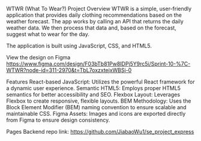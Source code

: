 WTWR (What To Wear?)
Project Overview
WTWR is a simple, user-friendly application that provides daily clothing recommendations based on the weather forecast. The app works by calling an API that returns the daily weather data. We then process that data and, based on the forecast, suggest what to wear for the day.

The application is built using JavaScript, CSS, and HTML5.

View the design on Figma
https://www.figma.com/design/F03bTb81Pw8IDPj5Y9rc5i/Sprint-10-%7C-WTWR?node-id=311-2970&t=TbL7oxzxtejxWBSj-0

Features
React-based JavaScript: Utilizes the powerful React framework for a dynamic user experience.
Semantic HTML5: Employs proper HTML5 semantics for better accessibility and SEO.
Flexbox Layout: Leverages Flexbox to create responsive, flexible layouts.
BEM Methodology: Uses the Block Element Modifier (BEM) naming convention to ensure scalable and maintainable CSS.
Figma Assets: Images and icons are exported directly from Figma to ensure design consistency.

Pages
Backend repo link: https://github.com/JiabaoWu1/se_project_express
